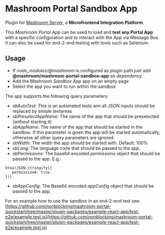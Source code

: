 
# Mashroom Portal Sandbox App

Plugin for [Mashroom Server](https://www.mashroom-server.com), a **Microfrontend Integration Platform**.

This _Mashroom Portal_ App can be used to load and **test any Portal App** with a specific configuration and to interact with the App via Message Bus.
It can also be used for end-2-end testing with tools such as Selenium.

## Usage

 * If *node_modules/@mashroom* is configured as plugin path just add **@mashroom/mashroom-portal-sandbox-app** as *dependency*.
 * Add the _Mashroom Sandbox App_ app on an empty page
 * Select the app you want to run within the sandbox

The app supports the following query parameters:

 * *sbAutoTest*: This is an automated tests ann all JSON inputs should be replaced by simple textareas
 * *sbPreselectAppName*: The name of the app that should be preselected (without starting it)
 * *sbAppName*: The name of the app that should be started in the sandbox.
   If this parameter is given the app will be started automatically, otherwise all other query parameters are ignored.
 * *sbWidth*: The width the app should be started with. Default: 100%
 * *sbLang*: The language code that should be passed to the app.
 * *sbPermissions*: The base64 encoded _permissions_ object that should be passed to the app. E.g.:
 ```
btoa(JSON.stringify({
    permissionA: true
}))
```
 * *sbAppConfig*: The Base64 encoded _appConfig_ object that should be passed to the app.

For an example how to use the sandbox in an end-2-end test see:
[https://github.com/nonblocking/mashroom-portal-quickstart/tree/master/plugin-packages/example-react-app/test-e2e/example.test.js](https://github.com/nonblocking/mashroom-portal-quickstart/tree/master/plugin-packages/example-react-app/test-e2e/example.test.js)
